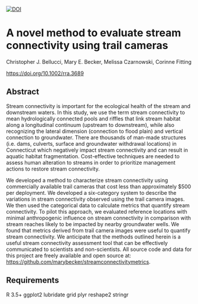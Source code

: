 [![DOI](https://zenodo.org/badge/217362059.svg)](https://zenodo.org/badge/latestdoi/217362059)
# A novel method to evaluate stream connectivity using trail cameras

Christopher J. Bellucci, Mary E. Becker, Melissa Czarnowski, Corinne Fitting

 https://doi.org/10.1002/rra.3689

## Abstract
Stream connectivity is important for the ecological health of the stream and downstream waters. In this study, we use the term stream connectivity to mean hydrologically connected pools and riffles that link stream habitat along a longitudinal continuum (upstream to downstream), while also recognizing the lateral dimension (connection to flood plain) and vertical connection to groundwater. There are thousands of man-made structures (i.e. dams, culverts, surface and groundwater withdrawal locations) in Connecticut which negatively impact stream connectivity and can result in aquatic habitat fragmentation. Cost-effective techniques are needed to assess human alteration to streams in order to prioritize management actions to restore stream connectivity. 

We developed a method to characterize stream connectivity using commercially available trail cameras that cost less than approximately $500 per deployment. We developed a six-category system to describe the variations in stream connectivity observed using the trail camera images. We then used the categorical data to calculate metrics that quantify stream connectivity. To pilot this approach, we evaluated reference locations with minimal anthropogenic influence on stream connectivity in comparison with stream reaches likely to be impacted by nearby groundwater wells. We found that metrics derived from trail camera images were useful to quantify stream connectivity. We anticipate that the methods outlined herein is a useful stream connectivity assessment tool that can be effectively communicated to scientists and non-scientists. All source code and data for this project are freely available and open source at: https://github.com/marybecker/streamconnectivitymetrics.

## Requirements

R 3.5+
ggplot2
lubridate
grid
plyr
reshape2
stringr